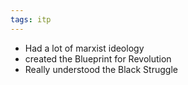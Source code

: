 ```yaml
---
tags: itp
---
```


- Had a lot of marxist ideology
- created the Blueprint for Revolution
- Really understood the Black Struggle